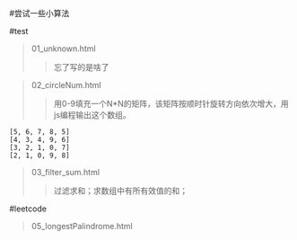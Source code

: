 #尝试一些小算法

#test

> 01_unknown.html
>> 忘了写的是啥了

> 02_circleNum.html
>> 用0-9填充一个N*N的矩阵，该矩阵按顺时针旋转方向依次增大，用js编程输出这个数组。
```[0, 1, 2, 3, 4]
[5, 6, 7, 8, 5]
[4, 3, 4, 9, 6]
[3, 2, 1, 0, 7]
[2, 1, 0, 9, 8]

```

> 03_filter_sum.html
>>过滤求和；求数组中有所有效值的和；

#leetcode
>05_longestPalindrome.html

